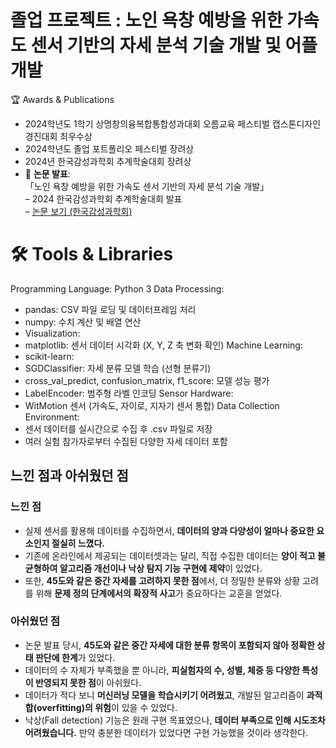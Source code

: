 # 졸업 프로젝트 : 노인 욕창 예방을 위한 가속도 센서 기반의 자세 분석 기술 개발 및 어플 개발
🏆 Awards & Publications
- 2024학년도 1학기 상명창의융복합통합성과대회 오름교육 페스티벌 캡스톤디자인 경진대회 최우수상
- 2024학년도 졸업 포트폴리오 페스티벌 장려상
- 2024년 한국감성과학회 추계학술대회 장려상
- 📄 **논문 발표**:  
  「노인 욕창 예방을 위한 가속도 센서 기반의 자세 분석 기술 개발」  
  – 2024 한국감성과학회 추계학술대회 발표  
  – [논문 보기 (한국감성과학회)](https://koses.or.kr/html/sub02_02.asp)

# 🛠 Tools & Libraries
Programming Language: Python 3
Data Processing:
- pandas: CSV 파일 로딩 및 데이터프레임 처리
- numpy: 수치 계산 및 배열 연산
- Visualization:
- matplotlib: 센서 데이터 시각화 (X, Y, Z 축 변화 확인)
Machine Learning:
- scikit-learn:
- SGDClassifier: 자세 분류 모델 학습 (선형 분류기)
- cross_val_predict, confusion_matrix, f1_score: 모델 성능 평가
- LabelEncoder: 범주형 라벨 인코딩
Sensor Hardware:
- WitMotion 센서 (가속도, 자이로, 지자기 센서 통합)
Data Collection Environment:
- 센서 데이터를 실시간으로 수집 후 .csv 파일로 저장
- 여러 실험 참가자로부터 수집된 다양한 자세 데이터 포함

## 느낀 점과 아쉬웠던 점

### 느낀 점
- 실제 센서를 활용해 데이터를 수집하면서, **데이터의 양과 다양성이 얼마나 중요한 요소인지 절실히 느꼈다.**
- 기존에 온라인에서 제공되는 데이터셋과는 달리, 직접 수집한 데이터는 **양이 적고 불균형하여 알고리즘 개선이나 낙상 탐지 기능 구현에 제약**이 있었다.
- 또한, **45도와 같은 중간 자세를 고려하지 못한 점**에서, 더 정밀한 분류와 상황 고려를 위해 **문제 정의 단계에서의 확장적 사고**가 중요하다는 교훈을 얻었다.

### 아쉬웠던 점
- 논문 발표 당시, **45도와 같은 중간 자세에 대한 분류 항목이 포함되지 않아 정확한 상태 판단에 한계**가 있었다.
- 데이터의 수 자체가 부족했을 뿐 아니라, **피실험자의 수, 성별, 체중 등 다양한 특성이 반영되지 못한 점**이 아쉬웠다.
- 데이터가 적다 보니 **머신러닝 모델을 학습시키기 어려웠고**, 개발된 알고리즘이 **과적합(overfitting)의 위험**이 있을 수 있었다.
- 낙상(Fall detection) 기능은 원래 구현 목표였으나, **데이터 부족으로 인해 시도조차 어려웠습니다.** 만약 충분한 데이터가 있었다면 구현 가능했을 것이라 생각한다.
